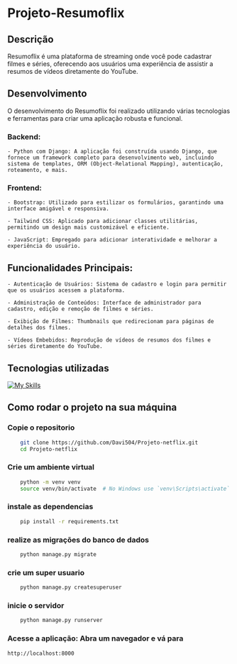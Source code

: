 # Projeto-Resumoflix

## Descrição

Resumoflix é uma plataforma de streaming onde você pode cadastrar filmes e séries, oferecendo aos usuários uma experiência de assistir a resumos de vídeos diretamente do YouTube.

## Desenvolvimento 
O desenvolvimento do Resumoflix foi realizado utilizando várias tecnologias e ferramentas para criar uma aplicação robusta e funcional.

### Backend:

    - Python com Django: A aplicação foi construída usando Django, que fornece um framework completo para desenvolvimento web, incluindo sistema de templates, ORM (Object-Relational Mapping), autenticação, roteamento, e mais.

### Frontend:

    - Bootstrap: Utilizado para estilizar os formulários, garantindo uma interface amigável e responsiva.

    - Tailwind CSS: Aplicado para adicionar classes utilitárias, permitindo um design mais customizável e eficiente.

    - JavaScript: Empregado para adicionar interatividade e melhorar a experiência do usuário.

## Funcionalidades Principais:

    - Autenticação de Usuários: Sistema de cadastro e login para permitir que os usuários acessem a plataforma.

    - Administração de Conteúdos: Interface de administrador para cadastro, edição e remoção de filmes e séries.

    - Exibição de Filmes: Thumbnails que redirecionam para páginas de detalhes dos filmes.

    - Vídeos Embebidos: Reprodução de vídeos de resumos dos filmes e séries diretamente do YouTube.

## Tecnologias utilizadas

[![My Skills](https://skillicons.dev/icons?i=python,django,html,css,tailwind,bootstrap,js)](https://skillicons.dev)

## Como rodar o projeto na sua máquina

### Copie o repositorio
```sh
    git clone https://github.com/Davi504/Projeto-netflix.git
    cd Projeto-netflix

```
### Crie um ambiente virtual

```sh
    python -m venv venv
    source venv/bin/activate  # No Windows use `venv\Scripts\activate`
```

### instale as dependencias 

```sh
    pip install -r requirements.txt
```

### realize as migrações do banco de dados

```sh
    python manage.py migrate
```

### crie um super usuario

``` sh
    python manage.py createsuperuser
```

### inicie o servidor 

```sh
    python manage.py runserver
```

### Acesse a aplicação: Abra um navegador e vá para
`http://localhost:8000`